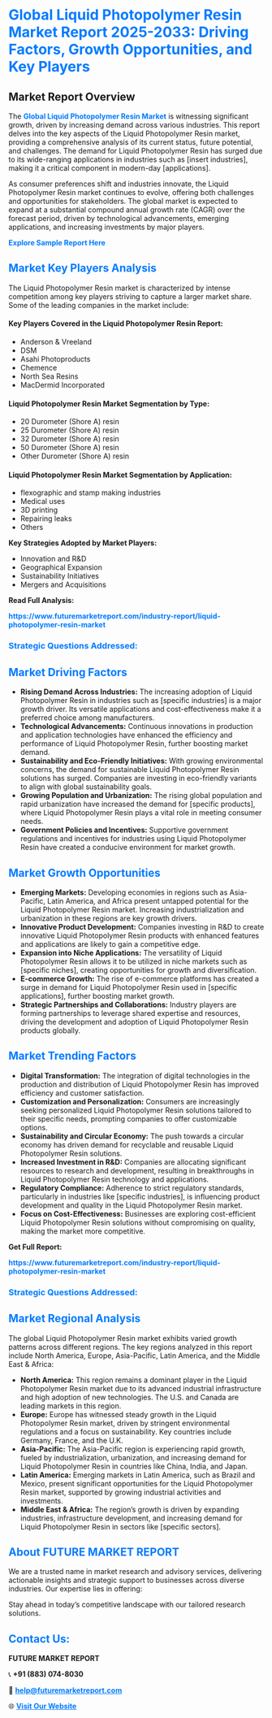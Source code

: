 <h1 style="color: #007BFF;">Global Liquid Photopolymer Resin Market Report 2025-2033: Driving Factors, Growth Opportunities, and Key Players</h1>

<section id="overview">
<h2>Market Report Overview</h2>
<p>The <a href="https://www.futuremarketreport.com/industry-report/liquid-photopolymer-resin-market" style="color: #007BFF; text-decoration: none;"><strong>Global Liquid Photopolymer Resin Market</strong></a> is witnessing significant growth, driven by increasing demand across various industries. This report delves into the key aspects of the Liquid Photopolymer Resin market, providing a comprehensive analysis of its current status, future potential, and challenges. The demand for Liquid Photopolymer Resin has surged due to its wide-ranging applications in industries such as [insert industries], making it a critical component in modern-day [applications].</p>
<p>As consumer preferences shift and industries innovate, the Liquid Photopolymer Resin market continues to evolve, offering both challenges and opportunities for stakeholders. The global market is expected to expand at a substantial compound annual growth rate (CAGR) over the forecast period, driven by technological advancements, emerging applications, and increasing investments by major players.</p>
</section>

<section id="overview">
<p><a href="https://www.futuremarketreport.com/request-sample/reportId=114896" style="color: #007BFF; text-decoration: none;"><strong>Explore Sample Report Here</strong></a></p>
</section>

<section id="key-players">
<h2 style="color: #007BFF;">Market Key Players Analysis</h2>
<p>The Liquid Photopolymer Resin market is characterized by intense competition among key players striving to capture a larger market share. Some of the leading companies in the market include:</p>
<h4>Key Players Covered in the Liquid Photopolymer Resin Report:</h4>
<ul><li>Anderson &amp; Vreeland</li><li>DSM</li><li>Asahi Photoproducts</li><li>Chemence</li><li>North Sea Resins</li><li>MacDermid Incorporated</li></ul>
<h4>Liquid Photopolymer Resin Market Segmentation by Type:</h4>
<ul><li>20 Durometer (Shore A) resin</li><li>25 Durometer (Shore A) resin</li><li>32 Durometer (Shore A) resin</li><li>50 Durometer (Shore A) resin</li><li>Other Durometer (Shore A) resin</li></ul>

<h4>Liquid Photopolymer Resin Market Segmentation by Application:</h4>
<ul><li>flexographic and stamp making industries</li><li>Medical uses</li><li>3D printing</li><li>Repairing leaks</li><li>Others</li></ul>
<p><strong>Key Strategies Adopted by Market Players:</strong></p>
<ul>
<li>Innovation and R&D</li>
<li>Geographical Expansion</li>
<li>Sustainability Initiatives</li>
<li>Mergers and Acquisitions</li>
</ul>
</section>

<section>
<p><strong>Read Full Analysis: </strong></p><a href="https://www.futuremarketreport.com/industry-report/liquid-photopolymer-resin-market" style="color: #007BFF; text-decoration: none;"><strong>https://www.futuremarketreport.com/industry-report/liquid-photopolymer-resin-market</strong></a>
<h3 style="color: #007BFF;">Strategic Questions Addressed:</h3>
</section>

<section id="driving-factors">
<h2 style="color: #007BFF;">Market Driving Factors</h2>
<ul>
<li><strong>Rising Demand Across Industries:</strong> The increasing adoption of Liquid Photopolymer Resin in industries such as [specific industries] is a major growth driver. Its versatile applications and cost-effectiveness make it a preferred choice among manufacturers.</li>
<li><strong>Technological Advancements:</strong> Continuous innovations in production and application technologies have enhanced the efficiency and performance of Liquid Photopolymer Resin, further boosting market demand.</li>
<li><strong>Sustainability and Eco-Friendly Initiatives:</strong> With growing environmental concerns, the demand for sustainable Liquid Photopolymer Resin solutions has surged. Companies are investing in eco-friendly variants to align with global sustainability goals.</li>
<li><strong>Growing Population and Urbanization:</strong> The rising global population and rapid urbanization have increased the demand for [specific products], where Liquid Photopolymer Resin plays a vital role in meeting consumer needs.</li>
<li><strong>Government Policies and Incentives:</strong> Supportive government regulations and incentives for industries using Liquid Photopolymer Resin have created a conducive environment for market growth.</li>
</ul>
</section>

<section id="growth-opportunities">
<h2 style="color: #007BFF;">Market Growth Opportunities</h2>
<ul>
<li><strong>Emerging Markets:</strong> Developing economies in regions such as Asia-Pacific, Latin America, and Africa present untapped potential for the Liquid Photopolymer Resin market. Increasing industrialization and urbanization in these regions are key growth drivers.</li>
<li><strong>Innovative Product Development:</strong> Companies investing in R&D to create innovative Liquid Photopolymer Resin products with enhanced features and applications are likely to gain a competitive edge.</li>
<li><strong>Expansion into Niche Applications:</strong> The versatility of Liquid Photopolymer Resin allows it to be utilized in niche markets such as [specific niches], creating opportunities for growth and diversification.</li>
<li><strong>E-commerce Growth:</strong> The rise of e-commerce platforms has created a surge in demand for Liquid Photopolymer Resin used in [specific applications], further boosting market growth.</li>
<li><strong>Strategic Partnerships and Collaborations:</strong> Industry players are forming partnerships to leverage shared expertise and resources, driving the development and adoption of Liquid Photopolymer Resin products globally.</li>
</ul>
</section>

<section id="trending-factors">
<h2 style="color: #007BFF;">Market Trending Factors</h2>
<ul>
<li><strong>Digital Transformation:</strong> The integration of digital technologies in the production and distribution of Liquid Photopolymer Resin has improved efficiency and customer satisfaction.</li>
<li><strong>Customization and Personalization:</strong> Consumers are increasingly seeking personalized Liquid Photopolymer Resin solutions tailored to their specific needs, prompting companies to offer customizable options.</li>
<li><strong>Sustainability and Circular Economy:</strong> The push towards a circular economy has driven demand for recyclable and reusable Liquid Photopolymer Resin solutions.</li>
<li><strong>Increased Investment in R&D:</strong> Companies are allocating significant resources to research and development, resulting in breakthroughs in Liquid Photopolymer Resin technology and applications.</li>
<li><strong>Regulatory Compliance:</strong> Adherence to strict regulatory standards, particularly in industries like [specific industries], is influencing product development and quality in the Liquid Photopolymer Resin market.</li>
<li><strong>Focus on Cost-Effectiveness:</strong> Businesses are exploring cost-efficient Liquid Photopolymer Resin solutions without compromising on quality, making the market more competitive.</li>
</ul>
</section>

<section>
<p><strong>Get Full Report: </strong></p><a href="https://www.futuremarketreport.com/industry-report/liquid-photopolymer-resin-market" style="color: #007BFF; text-decoration: none;"><strong>https://www.futuremarketreport.com/industry-report/liquid-photopolymer-resin-market</strong></a>
<h3 style="color: #007BFF;">Strategic Questions Addressed:</h3>
</section>


<section id="regional-analysis">
<h2 style="color: #007BFF;">Market Regional Analysis</h2>
<p>The global Liquid Photopolymer Resin market exhibits varied growth patterns across different regions. The key regions analyzed in this report include North America, Europe, Asia-Pacific, Latin America, and the Middle East & Africa:</p>
<ul>
<li><strong>North America:</strong> This region remains a dominant player in the Liquid Photopolymer Resin market due to its advanced industrial infrastructure and high adoption of new technologies. The U.S. and Canada are leading markets in this region.</li>
<li><strong>Europe:</strong> Europe has witnessed steady growth in the Liquid Photopolymer Resin market, driven by stringent environmental regulations and a focus on sustainability. Key countries include Germany, France, and the U.K.</li>
<li><strong>Asia-Pacific:</strong> The Asia-Pacific region is experiencing rapid growth, fueled by industrialization, urbanization, and increasing demand for Liquid Photopolymer Resin in countries like China, India, and Japan.</li>
<li><strong>Latin America:</strong> Emerging markets in Latin America, such as Brazil and Mexico, present significant opportunities for the Liquid Photopolymer Resin market, supported by growing industrial activities and investments.</li>
<li><strong>Middle East & Africa:</strong> The region’s growth is driven by expanding industries, infrastructure development, and increasing demand for Liquid Photopolymer Resin in sectors like [specific sectors].</li>
</ul>
</section>

<footer>
<h2 style="color: #007BFF;">About FUTURE MARKET REPORT</h2>
<p>We are a trusted name in market research and advisory services, delivering actionable insights and strategic support to businesses across diverse industries. Our expertise lies in offering:</p>

<p>Stay ahead in today’s competitive landscape with our tailored research solutions.</p>

<h2 style="color: #007BFF;">Contact Us:</h2>
<p><strong>FUTURE MARKET REPORT</strong></p>
<p>📞 <strong>+91 (883) 074-8030</strong></p>
<p>📧 <strong><a href="mailto:help@futuremarketreport.com" style="color: #007BFF;">help@futuremarketreport.com</a></strong></p>
<p>🌐 <strong><a href="https://www.futuremarketreport.com/" style="color: #007BFF;">Visit Our Website</a></strong></p>
</footer>